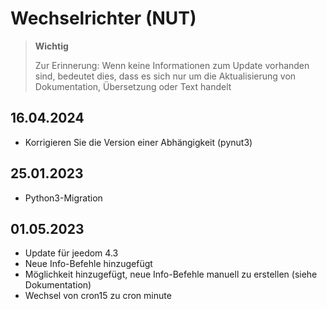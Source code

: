 # Wechselrichter (NUT)

>**Wichtig**
>
>Zur Erinnerung: Wenn keine Informationen zum Update vorhanden sind, bedeutet dies, dass es sich nur um die Aktualisierung von Dokumentation, Übersetzung oder Text handelt

## 16.04.2024

- Korrigieren Sie die Version einer Abhängigkeit (pynut3)

## 25.01.2023

- Python3-Migration

## 01.05.2023

- Update für jeedom 4.3
- Neue Info-Befehle hinzugefügt
- Möglichkeit hinzugefügt, neue Info-Befehle manuell zu erstellen (siehe Dokumentation)
- Wechsel von cron15 zu cron minute
